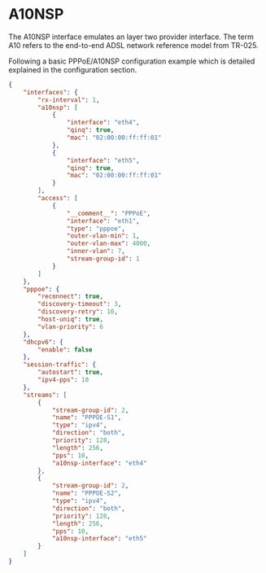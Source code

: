 # A10NSP

The A10NSP interface emulates an layer two provider interface. The term A10
refers to the end-to-end ADSL network reference model from TR-025.

Following a basic PPPoE/A10NSP configuration example which is
detailed explained in the configuration section.

```json
{
    "interfaces": {
        "rx-interval": 1,
        "a10nsp": [
            {
                "interface": "eth4",
                "qinq": true,
                "mac": "02:00:00:ff:ff:01"
            },
            {
                "interface": "eth5",
                "qinq": true,
                "mac": "02:00:00:ff:ff:01"
            }
        ],
        "access": [
            {
                "__comment__": "PPPoE",
                "interface": "eth1",
                "type": "pppoe",
                "outer-vlan-min": 1,
                "outer-vlan-max": 4000,
                "inner-vlan": 7,
                "stream-group-id": 1
            }
        ]
    },
    "pppoe": {
        "reconnect": true,
        "discovery-timeout": 3,
        "discovery-retry": 10,
        "host-uniq": true,
        "vlan-priority": 6
    },
    "dhcpv6": {
        "enable": false
    },
    "session-traffic": {
        "autostart": true,
        "ipv4-pps": 10
    },
    "streams": [
        {
            "stream-group-id": 2,
            "name": "PPPOE-S1",
            "type": "ipv4",
            "direction": "both",
            "priority": 128,
            "length": 256,
            "pps": 10,
            "a10nsp-interface": "eth4"
        },
        {
            "stream-group-id": 2,
            "name": "PPPOE-S2",
            "type": "ipv4",
            "direction": "both",
            "priority": 128,
            "length": 256,
            "pps": 10,
            "a10nsp-interface": "eth5"
        }
    ]
}
```